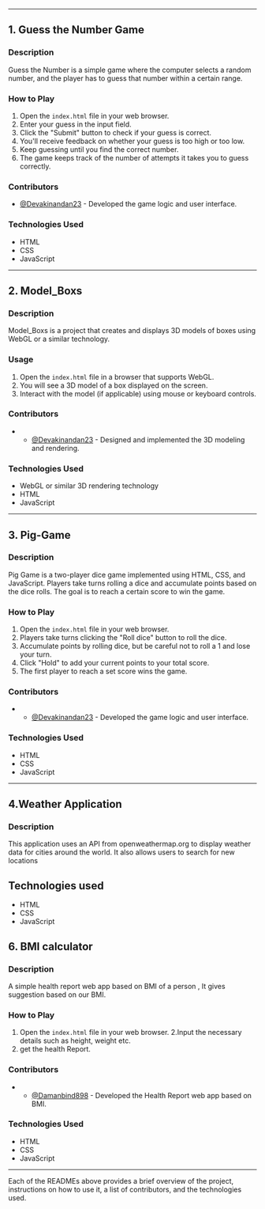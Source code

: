 
---

## 1. Guess the Number Game

### Description
Guess the Number is a simple game where the computer selects a random number, and the player has to guess that number within a certain range.

### How to Play
1. Open the `index.html` file in your web browser.
2. Enter your guess in the input field.
3. Click the "Submit" button to check if your guess is correct.
4. You'll receive feedback on whether your guess is too high or too low.
5. Keep guessing until you find the correct number.
6. The game keeps track of the number of attempts it takes you to guess correctly.

### Contributors
- [@Devakinandan23]([https://github.com/Devakinandan23](https://github.com/Devakinandan23)) - Developed the game logic and user interface.

### Technologies Used
- HTML
- CSS
- JavaScript

---

## 2. Model_Boxs

### Description
Model_Boxs is a project that creates and displays 3D models of boxes using WebGL or a similar technology.

### Usage
1. Open the `index.html` file in a browser that supports WebGL.
2. You will see a 3D model of a box displayed on the screen.
3. Interact with the model (if applicable) using mouse or keyboard controls.

### Contributors
- - [@Devakinandan23]([https://github.com/Devakinandan23](https://github.com/Devakinandan23)) - Designed and implemented the 3D modeling and rendering.

### Technologies Used
- WebGL or similar 3D rendering technology
- HTML
- JavaScript

---

## 3. Pig-Game

### Description
Pig Game is a two-player dice game implemented using HTML, CSS, and JavaScript. Players take turns rolling a dice and accumulate points based on the dice rolls. The goal is to reach a certain score to win the game.

### How to Play
1. Open the `index.html` file in your web browser.
2. Players take turns clicking the "Roll dice" button to roll the dice.
3. Accumulate points by rolling dice, but be careful not to roll a 1 and lose your turn.
4. Click "Hold" to add your current points to your total score.
5. The first player to reach a set score wins the game.

### Contributors
- - [@Devakinandan23]([https://github.com/Devakinandan23](https://github.com/Devakinandan23)) - Developed the game logic and user interface.

### Technologies Used
- HTML
- CSS
- JavaScript

---

## 4.Weather Application

### Description
This application uses an API from openweathermap.org to display weather data for cities around the world. It also allows users to search for new locations

## Technologies used
- HTML
- CSS
- JavaScript
## 6. BMI calculator

### Description
A simple health report web app based on BMI of a person , It gives suggestion based on our BMI.

### How to Play
1. Open the `index.html` file in your web browser.
2.Input the necessary details such as height, weight etc.
3. get the health Report.

### Contributors
- - [@Damanbind898]([https://github.com/amanbind898](https://github.com/amanbind898)) - Developed the Health Report web app based on BMI.

### Technologies Used
- HTML
- CSS
- JavaScript

---
Each of the READMEs above provides a brief overview of the project, instructions on how to use it, a list of contributors, and the technologies used.


